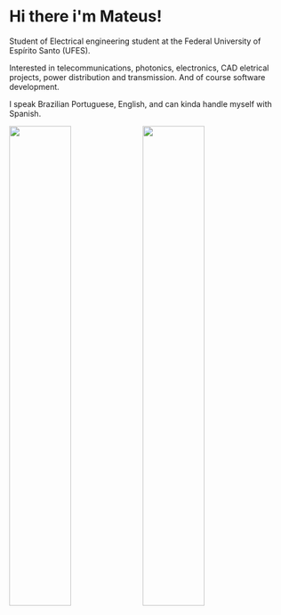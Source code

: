 # Hi there i'm Mateus!    
Student of Electrical engineering student at the Federal University of Espírito Santo (UFES).  

Interested in telecommunications, photonics, electronics, CAD eletrical projects, power distribution and transmission. And of course software development.

I speak Brazilian Portuguese, English, and can kinda handle myself with Spanish.

<img align="left" width="47%" src="https://github-readme-stats.vercel.app/api?username=mateussc12&show_icons=true&theme=dracula" />

<img align="left" width="47%" src="https://github-readme-stats.vercel.app/api/top-langs/?username=mateussc12&layout=compact" />

